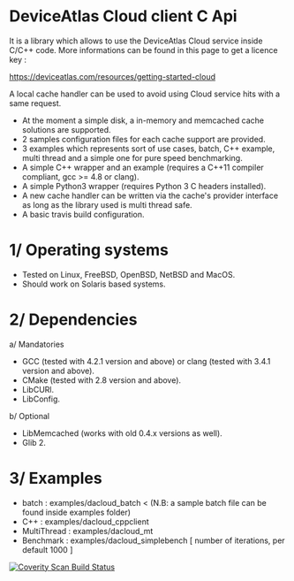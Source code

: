 DeviceAtlas Cloud client C Api
==============================

It is a library which allows to use the DeviceAtlas Cloud service inside C/C++ code.
More informations can be found in this page to get a licence key :

https://deviceatlas.com/resources/getting-started-cloud

A local cache handler can be used to avoid using Cloud service hits with a same request.

- At the moment a simple disk, a in-memory and memcached cache solutions are supported.
- 2 samples configuration files for each cache support are provided.
- 3 examples which represents sort of use cases, batch, C++ example, multi thread and a simple one for pure speed benchmarking.
- A simple C++ wrapper and an example (requires a C++11 compiler compliant, gcc >= 4.8 or clang).
- A simple Python3 wrapper (requires Python 3 C headers installed).
- A new cache handler can be written via the cache's provider interface as long as the library used is multi thread safe.
- A basic travis build configuration.

1/ Operating systems
====================

* Tested on Linux, FreeBSD, OpenBSD, NetBSD and MacOS. 
* Should work on Solaris based systems.

2/ Dependencies
===============

a/ Mandatories

* GCC (tested with 4.2.1 version and above) or clang (tested with 3.4.1 version and above).
* CMake (tested with 2.8 version and above).
* LibCURl.
* LibConfig.

b/ Optional

* LibMemcached (works with old 0.4.x versions as well).
* Glib 2.

3/ Examples
===========

- batch       : examples/dacloud_batch <configuration file path> < <file of user agents> (N.B: a sample batch file can be found inside examples folder)
- C++         : examples/dacloud_cppclient <configuration file path> <user-agent>
- MultiThread : examples/dacloud_mt <configuration file path>
- Benchmark   : examples/dacloud_simplebench <configuration file path> [ number of iterations, per default 1000 ]

<a href="https://scan.coverity.com/projects/device-atlas-cloud-c">
  <img alt="Coverity Scan Build Status"
       src="https://scan.coverity.com/projects/6557/badge.svg"/>
</a>

